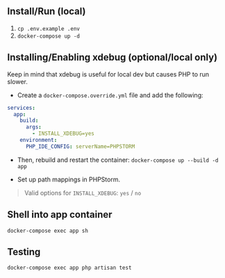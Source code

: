## Install/Run (local)
1. `cp .env.example .env`
1. `docker-compose up -d`

## Installing/Enabling xdebug (optional/local only)
Keep in mind that xdebug is useful for local dev but causes PHP to run slower.

- Create a `docker-compose.override.yml` file and add the following:

```yaml
services:
  app:
    build:
      args:
        - INSTALL_XDEBUG=yes
    environment:
      PHP_IDE_CONFIG: serverName=PHPSTORM
```

- Then, rebuild and restart the container: `docker-compose up --build -d app`

- Set up path mappings in PHPStorm.

> Valid options for `INSTALL_XDEBUG`: `yes` / `no`

## Shell into app container
`docker-compose exec app sh`

## Testing
`docker-compose exec app php artisan test`
